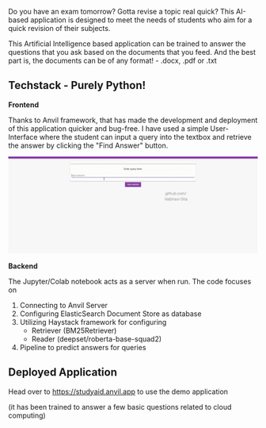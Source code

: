 Do you have an exam tomorrow? Gotta revise a topic real quick?
This AI-based application is designed to meet the needs of students who aim for a quick revision of their subjects.

This Artificial Intelligence based application can be trained to answer the questions that you ask based on the documents that you feed. And the best part is, the documents can be of any format! - .docx, .pdf or .txt

## **Techstack** **- Purely Python!**

**Frontend**

Thanks to Anvil framework, that has made the development and deployment of this application quicker and bug-free. I have used a simple User-Interface where the student can input a query into the textbox and retrieve the answer by clicking the "Find Answer" button.

![alt text](assets/demonstration.gif "Demo")

**Backend**

The Jupyter/Colab notebook acts as a server when run. The code focuses on

 1. Connecting to Anvil Server
 2. Configuring ElasticSearch Document Store as database
 3. Utilizing Haystack framework for configuring
	 * Retriever (BM25Retriever)
	 * Reader (deepset/roberta-base-squad2)
4. Pipeline to predict answers for queries

## **Deployed Application**
Head over to https://studyaid.anvil.app to use the demo application

(it has been trained to answer a few basic questions related to cloud computing)
